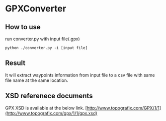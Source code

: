 # GPXConverter

## How to use

run converter.py with input file(.gpx)
```
python ./converter.py -i [input file]
```

## Result
It will extract waypoints information from input file to a csv file with same file name at the same location.

## XSD referenece documents
GPX XSD is available at the below link.
[http://www.topografix.com/GPX/1/1](http://www.topografix.com/gpx/1/1/gpx.xsd)

